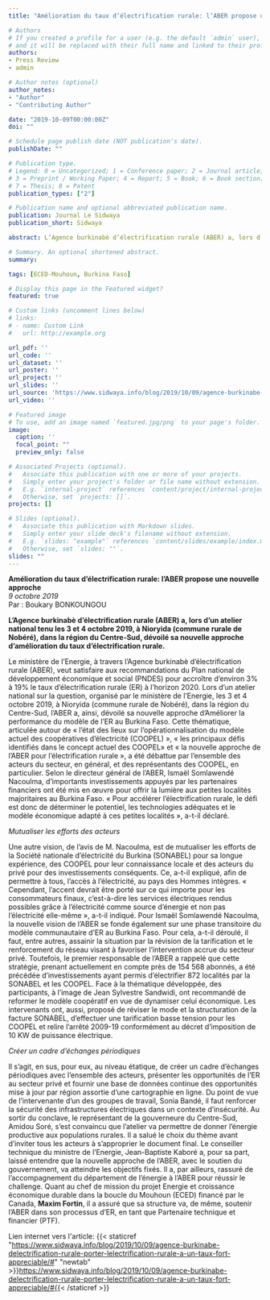 ```yaml
---
title: "Amélioration du taux d’électrification rurale: l’ABER propose une nouvelle approche"

# Authors
# If you created a profile for a user (e.g. the default `admin` user), write the username (folder name) here
# and it will be replaced with their full name and linked to their profile.
authors:
- Press Review
- admin

# Author notes (optional)
author_notes:
- "Author"
- "Contributing Author"

date: "2019-10-09T00:00:00Z"
doi: ""

# Schedule page publish date (NOT publication's date).
publishDate: ""

# Publication type.
# Legend: 0 = Uncategorized; 1 = Conference paper; 2 = Journal article;
# 3 = Preprint / Working Paper; 4 = Report; 5 = Book; 6 = Book section;
# 7 = Thesis; 8 = Patent
publication_types: ["2"]

# Publication name and optional abbreviated publication name.
publication: Journal Le Sidwaya
publication_short: Sidwaya

abstract: L’Agence burkinabè d’électrification rurale (ABER) a, lors d’un atelier national tenu les 3 et 4 octobre 2019, à Nioryida (commune rurale de Nobéré), dans la région du Centre-Sud, dévoilé sa nouvelle approche d’amélioration du taux d’électrification rurale.

# Summary. An optional shortened abstract.
summary:

tags: [ECED-Mouhoun, Burkina Faso]

# Display this page in the Featured widget?
featured: true

# Custom links (uncomment lines below)
# links:
# - name: Custom Link
#   url: http://example.org

url_pdf: ''
url_code: ''
url_dataset: ''
url_poster: ''
url_project: ''
url_slides: ''
url_source: 'https://www.sidwaya.info/blog/2019/10/09/agence-burkinabe-delectrification-rurale-porter-lelectrification-rurale-a-un-taux-fort-appreciable/'
url_video: ''

# Featured image
# To use, add an image named `featured.jpg/png` to your page's folder.
image:
  caption: ''
  focal_point: ""
  preview_only: false

# Associated Projects (optional).
#   Associate this publication with one or more of your projects.
#   Simply enter your project's folder or file name without extension.
#   E.g. `internal-project` references `content/project/internal-project/index.md`.
#   Otherwise, set `projects: []`.
projects: []

# Slides (optional).
#   Associate this publication with Markdown slides.
#   Simply enter your slide deck's filename without extension.
#   E.g. `slides: "example"` references `content/slides/example/index.md`.
#   Otherwise, set `slides: ""`.
slides: ""
---
```


**Amélioration du taux d’électrification rurale: l’ABER propose une nouvelle approche**  
*9 octobre 2019*  
Par : Boukary BONKOUNGOU

**L’Agence burkinabè d’électrification rurale (ABER) a, lors d’un atelier national tenu les 3 et 4 octobre 2019, à Nioryida (commune rurale de Nobéré), dans la région du Centre-Sud, dévoilé sa nouvelle approche d’amélioration du taux d’électrification rurale.**  

Le ministère de l’Energie, à travers l’Agence burkinabè d’électrification rurale (ABER), veut satisfaire aux recommandations du Plan national de développement économique et social (PNDES) pour accroître d’environ 3% à 19% le taux d’électrification rurale (ER) à l’horizon 2020. Lors d’un atelier national sur la question, organisé par le ministère de l’Energie, les 3 et 4 octobre 2019, à Nioryida (commune rurale de Nobéré), dans la région du Centre-Sud, l’ABER a, ainsi, dévoilé sa nouvelle approche d’Améliorer la performance du modèle de l’ER au Burkina Faso. Cette thématique, articulée autour de « l’état des lieux sur l’opérationnalisation du modèle actuel des coopératives d’électricité (COOPEL) », « les principaux défis identifiés dans le concept actuel des COOPEL» et « la nouvelle approche de l’ABER pour l’électrification rurale », a été débattue par l’ensemble des acteurs du secteur, en général, et des représentants des COOPEL, en particulier. Selon le directeur général de l’ABER, Ismaël Somlawendé Nacoulma, d’importants investissements appuyés par les partenaires financiers ont été mis en œuvre pour offrir la lumière aux petites localités majoritaires au Burkina Faso. « Pour accélérer l’électrification rurale, le défi est donc de déterminer le potentiel, les technologies adéquates et le modèle économique adapté à ces petites localités », a-t-il déclaré.  

*Mutualiser les efforts des acteurs*  

Une autre vision, de l’avis de M. Nacoulma, est de mutualiser les efforts de la Société nationale d’électricité du Burkina (SONABEL) pour sa longue expérience, des COOPEL pour leur connaissance locale et des acteurs du privé pour des investissements conséquents. Ce, a-t-il expliqué, afin de permettre à tous, l’accès à l’électricité, au pays des Hommes intègres. « Cependant, l’accent devrait être porté sur ce qui importe pour les consommateurs finaux, c’est-à-dire les services électriques rendus possibles grâce à l’électricité comme source d’énergie et non pas l’électricité elle-même », a-t-il indiqué. Pour Ismaël Somlawendé Nacoulma, la nouvelle vision de l’ABER se fonde également sur une phase transitoire du modèle communautaire d’ER au Burkina Faso. Pour cela, a-t-il déroulé, il faut, entre autres, assainir la situation par la révision de la tarification et le renforcement du réseau visant à favoriser l’intervention accrue du secteur privé. Toutefois, le premier responsable de l’ABER a rappelé que cette stratégie, prenant actuellement en compte près de 154 568 abonnés, a été précédée d’investissements ayant permis d’électrifier 872 localités par la SONABEL et les COOPEL. Face à la thématique développée, des participants, à l’image de Jean Sylvestre Sandwidi, ont recommandé de reformer le modèle coopératif en vue de dynamiser celui économique. Les intervenants ont, aussi, proposé de réviser le mode et la structuration de la facture SONABEL, d’effectuer une tarification basse tension pour les COOPEL et relire l’arrêté 2009-19 conformément au décret  d’imposition de 10 KW de puissance électrique.  

*Créer un cadre d’échanges périodiques*  

Il s’agit, en sus, pour eux, au niveau étatique, de créer un cadre d’échanges périodiques avec l’ensemble des acteurs, présenter les opportunités de l’ER au secteur privé et fournir une base de données continue des opportunités mise à jour par région assortie d’une cartographie en ligne. Du point de vue de l’intervenante d’un des groupes de travail, Sonia Bandé, il faut renforcer la sécurité des infrastructures électriques dans un contexte d’insécurité. Au sortir du conclave, le représentant de la gouverneure du Centre-Sud, Amidou Soré, s’est convaincu que l’atelier va permettre de donner l’énergie productive aux populations rurales. Il a salué le choix du thème avant d’inviter tous les acteurs à s’approprier le document final. Le conseiller technique du ministre de l’Energie, Jean-Baptiste Kaboré a, pour sa part, laissé entendre que la nouvelle approche de l’ABER, avec le soutien du gouvernement, va atteindre les objectifs fixés. Il a, par ailleurs, rassuré de l’accompagnement du département de l’énergie à l’ABER pour réussir le challenge. Quant au chef de mission du projet Energie et croissance économique durable dans la boucle du Mouhoun (ECED) financé par le Canada, **Maxim Fortin**, il a assuré que sa structure va, de même, soutenir l’ABER dans son processus d’ER, en tant que Partenaire technique et financier (PTF).  

Lien internet vers l'article: {{< staticref "https://www.sidwaya.info/blog/2019/10/09/agence-burkinabe-delectrification-rurale-porter-lelectrification-rurale-a-un-taux-fort-appreciable/#" "newtab" >}}https://www.sidwaya.info/blog/2019/10/09/agence-burkinabe-delectrification-rurale-porter-lelectrification-rurale-a-un-taux-fort-appreciable/#{{< /staticref >}}
